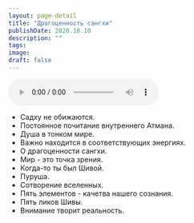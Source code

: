 ```yaml
---
layout: page-detail
title: "Драгоценность сангхи"
publishDate: 2020.10.10
description: ""
tags:
image:
draft: false
---
```


<audio title="2020.10.10 - Драгоценность сангхи.mp3" src="/upload/iblock/408/4087b070a547e24760eb7eeca2602974.mp3" controls=""></audio>

* Садху не обижаются.
* Постоянное почитание внутреннего Атмана.
* Душа в тонком мире.
* Важно находится в соответствующих энергиях.
* О драгоценности сангхи.
* Мир - это точка зрения.
* Когда-то ты был Шивой.
* Пуруша.
* Сотворение вселенных.
* Пять элементов - качетва нашего сознания.
* Пять ликов Шивы.
* Внимание творит реальность.

  
